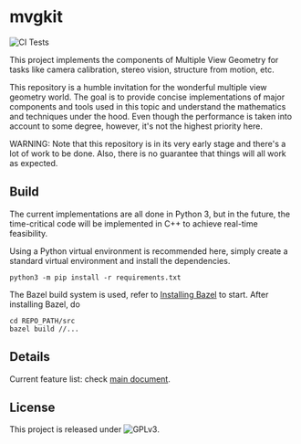# mvgkit

![CI Tests](https://github.com/kunlin596/mvg/actions/workflows/ci.yml/badge.svg)

This project implements the components of Multiple View Geometry for tasks like camera calibration, stereo vision, structure from motion, etc.

This repository is a humble invitation for the wonderful multiple view geometry world. The goal is to provide concise implementations of major components and tools used in this topic and understand the mathematics and techniques under the hood. Even though the performance is taken into account to some degree, however, it's not the highest priority here.

WARNING: Note that this repository is in its very early stage and there's a lot of work to be done. Also, there is no guarantee that things will all work as expected.

## Build

The current implementations are all done in Python 3, but in the future, the time-critical code will be implemented in C++ to achieve real-time feasibility.

Using a Python virtual environment is recommended here, simply create a standard virtual environment and install the dependencies.

```shell
python3 -m pip install -r requirements.txt
```

The Bazel build system is used, refer to [Installing Bazel](https://bazel.build/install) to start.
After installing Bazel, do

```shell
cd REPO_PATH/src
bazel build //...
```

## Details

Current feature list: check [main document](./docs/main.md).

## License

This project is released under ![GPLv3](https://github.com/kunlin596/mvgkit/blob/master/LICENSE).
